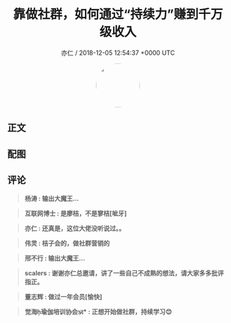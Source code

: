 <h1 align="center">靠做社群，如何通过“持续力”赚到千万级收入</h1>
<p align="center">
    <a>亦仁 / 2018-12-05 12:54:37 &#43;0000 UTC</a>
</p>

<div align="center">
    <img src="https://images.zsxq.com/Fn3NQqCN8nuGF86yZPXSbEsl0mb3?e=1590940799&amp;token=kIxbL07-8jAj8w1n4s9zv64FuZZNEATmlU_Vm6zD:pfbNc8W3hS0oYG_hyXXh_rHMHuc=" width="100" height="100" style="border:1px solid;border-radius:50%; color:#ffffff"/>
</div>

## 正文

<div>

</div>

## 配图
<div class="image" align="center">

</div>

## 评论

<div align="left">
<div>

<blockquote >
<span> <strong>杨涛 : 输出大魔王… </strong></span>
</blockquote>

<blockquote >
<span> <strong>互联网博士 : 是廖桔，不是寥桔[呲牙] </strong></span>
</blockquote>

<blockquote >
<span> <strong>亦仁 : 还真是，这位大佬没听说过。。 </strong></span>
</blockquote>

<blockquote >
<span> <strong>伟灵 : 桔子会的，做社群营销的 </strong></span>
</blockquote>

<blockquote >
<span> <strong>邢不行 : 输出大魔王… </strong></span>
</blockquote>

<blockquote >
<span> <strong>scalers : 谢谢亦仁总邀请，讲了一些自己不成熟的想法，请大家多多批评指正。 </strong></span>
</blockquote>

<blockquote >
<span> <strong>董志辉 : 做过一年会员[愉快] </strong></span>
</blockquote>

<blockquote >
<span> <strong>觉海瑜伽培训协会🕉* : 正想开始做社群，持续学习😊 </strong></span>
</blockquote>

</div>
</div>